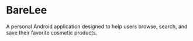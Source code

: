# BareLee
A personal Android application designed to help users browse, search, and save their favorite cosmetic products.
